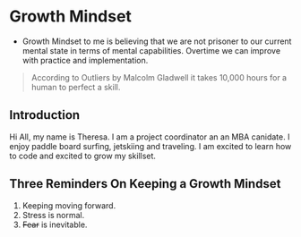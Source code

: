 # Growth Mindset

* Growth Mindset to me is believing that we are not prisoner to our current mental state in terms of mental capabilities. Overtime we can improve with practice and implementation.  

> According to Outliers by Malcolm Gladwell it takes 10,000 hours for a human to perfect a skill. 

## Introduction
Hi All, my name is Theresa. I am a project coordinator an an MBA canidate. I enjoy paddle board surfing, jetskiing and traveling. I am excited to learn how to code and excited to grow my skillset.

## Three Reminders On Keeping a Growth Mindset 

1. Keeping moving forward.
2. Stress is normal. 
3. ~~Fear~~ is inevitable. 
